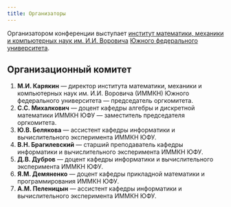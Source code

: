 ```yaml
---
title: Организаторы
---
```


Организатором конференции выступает [институт математики, механики и компьютерных наук им. И.И. Воровича](http://mmcs.sfedu.ru/) [Южного федерального университета](http://sfedu.ru/).

## Организационный комитет

1. **М.И. Карякин** — директор института математики, механики и компьютерных наук им. И.И. Воровича (ИММКН) Южного федерального университета — председатель оргкомитета.
1. **С.С. Михалкович** — доцент кафедры алгебры и дискретной математики ИММКН ЮФУ — заместитель председателя оргкомитета.
2. **Ю.В. Белякова** — ассистент кафедры информатики и вычислительного эксперимента ИММКН ЮФУ.
3. **В.Н. Брагилевский** — старший преподаватель кафедры информатики и вычислительного эксперимента ИММКН ЮФУ.
3. **Д.В. Дубров** — доцент кафедры информатики и вычислительного эксперимента ИММКН ЮФУ.
4. **Я.М. Демяненко**  — доцент кафедры прикладной математики и программирования ИММКН ЮФУ.
5. **А.М. Пеленицын**  — ассистент кафедры информатики и вычислительного эксперимента ИММКН ЮФУ.
